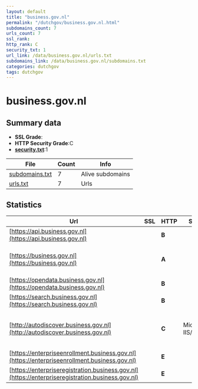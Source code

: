 ```yaml
---
layout: default
title: "business.gov.nl"
permalink: "/dutchgov/business.gov.nl.html"
subdomains_count: 7
urls_count: 7
ssl_rank: 
http_rank: C
security_txt: 1
url_link: /data/business.gov.nl/urls.txt
subdomains_link: /data/business.gov.nl/subdomains.txt
categories: dutchgov
tags: dutchgov
---
```



# business.gov.nl
## Summary data


 - **SSL Grade**:
 - **HTTP Security Grade**:C
 - **[security.txt](https://www.digitaleoverheid.nl/nieuws/standaard-security-txt-nu-verplicht-voor-overheid/)**:1


| File       | Count | Info |
|------------|-------|------|
|[subdomains.txt](/DutchGovScope/data/business.gov.nl/subdomains.txt)|7|Alive subdomains|
|[urls.txt](/DutchGovScope/data/business.gov.nl/urls.txt)|7|Urls|


## Statistics


| Url | SSL | HTTP | Server | Cookie | HSTS | CORS | CTO | CSP | XFO | XXP | RP |FP| Tech |Title |
|--------|-------|-------|------|------|------|------|------|------|------|------|------|------|------|------|
|[https://api.business.gov.nl](https://api.business.gov.nl)| | **B**|| |:white_check_mark: | | | | | | :white_check_mark: | |HSTS||
|[https://business.gov.nl](https://business.gov.nl)| | **A**|| |:white_check_mark: | | |:warning: | :white_check_mark: | | :white_check_mark: | |Bloomreach Google Tag Manager HSTS|Business.gov.nl...|
|[https://opendata.business.gov.nl](https://opendata.business.gov.nl)| | **B**|| |:white_check_mark: | | | | | | :white_check_mark: | |HSTS||
|[https://search.business.gov.nl](https://search.business.gov.nl)| | **B**|| |:white_check_mark: | | | | | | :white_check_mark: | |HSTS||
|[http://autodiscover.business.gov.nl](http://autodiscover.business.gov.nl)| | **C**|Microsoft-IIS/10.0| |:white_check_mark: | | | | | | :white_check_mark: | |IIS:10.0 Microsoft ASP.NET Windows Server||
|[https://enterpriseenrollment.business.gov.nl](https://enterpriseenrollment.business.gov.nl)| | **E**|| | | | | | | | :white_check_mark: | |HSTS||
|[https://enterpriseregistration.business.gov.nl](https://enterpriseregistration.business.gov.nl)| | **E**|| | | | | | | | :white_check_mark: | |||


